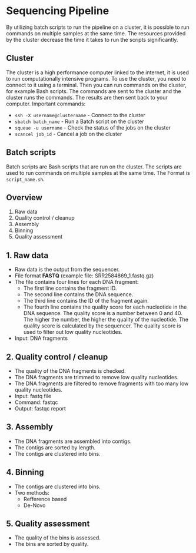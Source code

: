 # Sequencing Pipeline

By utilizing batch scripts to run the pipeline on a cluster, it is possible to run commands on multiple samples at the same time. The resources provided by the cluster decrease the time it takes to run the scripts significantly.

## Cluster
The cluster is a high performance computer linked to the internet, it is used to run computationally intensive programs. To use the cluster, you need to connect to it using a terminal. Then you can run commands on the cluster, for example Bash scripts. The commands are sent to the cluster and the cluster runs the commands. The results are then sent back to your computer. 
Important commands:
- `ssh -X username@clustername` - Connect to the cluster
- `sbatch batch_name` - Run a Batch script on the cluster
- `squeue -u username` - Check the status of the jobs on the cluster
- `scancel job_id` - Cancel a job on the cluster

## Batch scripts
Batch scripts are Bash scripts that are run on the cluster. The scripts are used to run commands on multiple samples at the same time. The Format is `script_name.sh`. 


## Overview
1. Raw data
2. Quality control / cleanup
3. Assembly
4. Binning
5. Quality assessment



## 1. Raw data
- Raw data is the output from the sequencer.
- File format **FASTQ** (example file: SRR2584869_1.fastq.gz)
- The file contains four lines for each DNA fragment:
  -  The first line contains the fragment ID. 
  -  The second line contains the DNA sequence. 
  -  The third line contains the ID of the fragment again. 
  -  The fourth line contains the quality score for each nucleotide in the DNA sequence. The quality score is a number between 0 and 40. The higher the number, the higher the quality of the nucleotide. The quality score is calculated by the sequencer. The quality score is used to filter out low quality nucleotides.
- Input: DNA fragments


## 2. Quality control / cleanup
- The quality of the DNA fragments is checked.
- The DNA fragments are trimmed to remove low quality nucleotides.
- The DNA fragments are filtered to remove fragments with too many low quality nucleotides.
- Input: fastq file
- Command: fastqc
- Output: fastqc report

## 3. Assembly
- The DNA fragments are assembled into contigs.
- The contigs are sorted by length.
- The contigs are clustered into bins.

## 4. Binning
- The contigs are clustered into bins.
- Two methods:
  -   Refference based
  -   De-Novo

## 5. Quality assessment
- The quality of the bins is assessed.
- The bins are sorted by quality.
